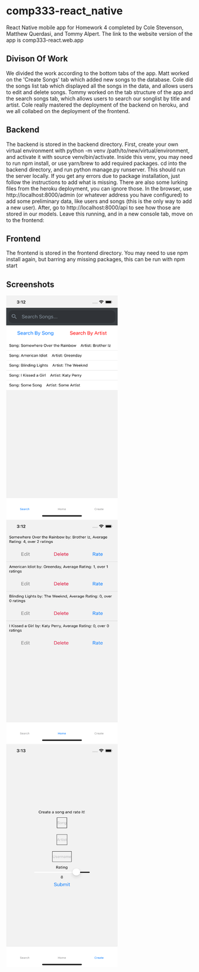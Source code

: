 # comp333-react_native

React Native mobile app for Homework 4 completed by Cole Stevenson, Matthew Querdasi, and Tommy Alpert. The link to the website version of the app is comp333-react.web.app

## Divison Of Work

We divided the work according to the bottom tabs of the app. Matt worked on the 'Create Songs' tab which added new songs to the database. Cole did the songs list tab which displayed all the songs in the data, and allows users to edit and delete songs. Tommy worked on the tab structure of the app and the search songs tab, which allows users to search our songlist by title and artist. Cole really mastered the deployment of the backend on heroku, and we all collabed on the deployment of the frontend.

## Backend

The backend is stored in the backend directory. First, create your own virtual environment with python -m venv /path/to/new/virtual/environment, and activate it with source venv/bin/activate. Inside this venv, you may need to run npm install, or use yarn/brew to add required packages. cd into the backend directory, and run python manage.py runserver. This should run the server locally. If you get any errors due to package installation, just follow the instructions to add what is missing. There are also some lurking files from the heroku deployment, you can ignore those. In the browser, use http://localhost:8000/admin (or whatever address you have configured) to add some preliminary data, like users and songs (this is the only way to add a new user). After, go to http://localhost:8000/api to see how those are stored in our models. Leave this running, and in a new console tab, move on to the frontend:

## Frontend
The frontend is stored in the frontend directory. You may need to use npm install again, but barring any missing packages, this can be run with npm start

Screenshots
------------

<p float="left">
  <img src="https://github.com/talpert022/SongRater/blob/main/screenshots/screenshot1.png" width="300" height = "600" />
  <img src="https://github.com/talpert022/SongRater/blob/main/screenshots/screenshot2.png" width="300" height = "600" />
  <img src="https://github.com/talpert022/SongRater/blob/main/screenshots/screenshot3.png" width="300" height = "600" />
</p>
